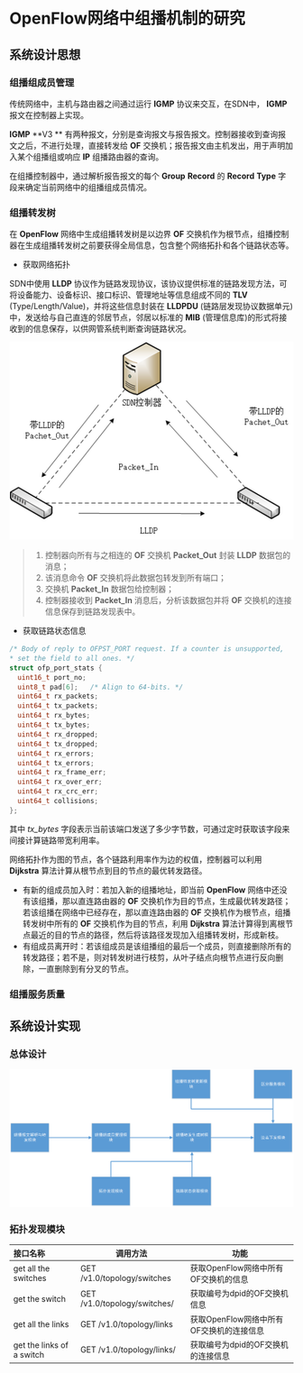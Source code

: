 # OpenFlow网络中组播机制的研究



## 系统设计思想

### 组播组成员管理

传统网络中，主机与路由器之间通过运行 **IGMP** 协议来交互，在SDN中， **IGMP** 报文在控制器上实现。

**IGMP** **V3 ** 有两种报文，分别是查询报文与报告报文。控制器接收到查询报文之后，不进行处理，直接转发给 **OF** 交换机；报告报文由主机发出，用于声明加入某个组播组或响应 **IP** 组播路由器的查询。

在组播控制器中，通过解析报告报文的每个 **Group** **Record** 的 **Record** **Type** 字段来确定当前网络中的组播组成员情况。

### 组播转发树

在 **OpenFlow** 网络中生成组播转发树是以边界 **OF** 交换机作为根节点，组播控制器在生成组播转发树之前要获得全局信息，包含整个网络拓扑和各个链路状态等。

* 获取网络拓扑

SDN中使用 **LLDP** 协议作为链路发现协议，该协议提供标准的链路发现方法，可将设备能力、设备标识、接口标识、管理地址等信息组成不同的 **TLV** (Type/Length/Value)，并将这些信息封装在 **LLDPDU** (链路层发现协议数据单元)中，发送给与自己直连的邻居节点，邻居以标准的 **MIB** (管理信息库)的形式将接收到的信息保存，以供网管系统判断查询链路状况。

![LLDP](https://github.com/BokalaQuan/RyuNote/blob/master/LLDP.png)

> 1. 控制器向所有与之相连的 **OF** 交换机 **Packet_Out** 封装  **LLDP** 数据包的消息；
> 2. 该消息命令 **OF** 交换机将此数据包转发到所有端口；
> 3. 交换机 **Packet_In** 数据包给控制器；
> 4. 控制器接收到 **Packet_In** 消息后，分析该数据包并将 **OF** 交换机的连接信息保存到链路发现表中。

* 获取链路状态信息

```c
/* Body of reply to OFPST_PORT request. If a counter is unsupported, 
* set the field to all ones. */
struct ofp_port_stats {
  uint16_t port_no;
  uint8_t pad[6];	/* Align to 64-bits. */
  uint64_t rx_packets;
  uint64_t tx_packets;
  uint64_t rx_bytes;
  uint64_t tx_bytes;
  uint64_t rx_dropped;
  uint64_t tx_dropped;
  uint64_t rx_errors;
  uint64_t tx_errors;
  uint64_t rx_frame_err;
  uint64_t rx_over_err;
  uint64_t rx_crc_err;
  uint64_t collisions;
};
```

其中 *tx_bytes* 字段表示当前该端口发送了多少字节数，可通过定时获取该字段来间接计算链路带宽利用率。

网络拓扑作为图的节点，各个链路利用率作为边的权值，控制器可以利用 **Dijkstra** 算法计算从根节点到目的节点的最优转发路径。

* 有新的组成员加入时：若加入新的组播地址，即当前 **OpenFlow** 网络中还没有该组播，那以直连路由器的 **OF** 交换机作为目的节点，生成最优转发路径；若该组播在网络中已经存在，那以直连路由器的 **OF** 交换机作为根节点，组播转发树中所有的 **OF** 交换机作为目的节点，利用 **Dijkstra** 算法计算得到离根节点最近的目的节点的路径，然后将该路径发现加入组播转发树，形成新枝。
* 有组成员离开时：若该组成员是该组播组的最后一个成员，则直接删除所有的转发路径；若不是，则对转发树进行枝剪，从叶子结点向根节点进行反向删除，一直删除到有分叉的节点。

### 组播服务质量



## 系统设计实现

### 总体设计

![sd](https://github.com/BokalaQuan/RyuNote/blob/master/%E7%B3%BB%E7%BB%9F%E8%AE%BE%E8%AE%A1.png)

### 拓扑发现模块

| 接口名称                      | 调用方法                               | 功能                        |
| :------------------------ | ---------------------------------- | ------------------------- |
| get all the switches      | GET /v1.0/topology/switches        | 获取OpenFlow网络中所有OF交换机的信息   |
| get the switch            | GET /v1.0/topology/switches/<dpid> | 获取编号为dpid的OF交换机信息         |
| get all the links         | GET /v1.0/topology/links           | 获取OpenFlow网络中所有OF交换机的连接信息 |
| get the links of a switch | GET /v1.0/topology/links/<dpid>    | 获取编号为dpid的OF交换机的连接信息      |

